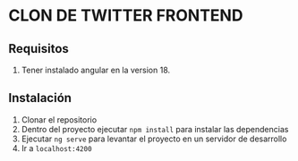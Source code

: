 # CLON DE TWITTER FRONTEND

## Requisitos


1. Tener instalado angular en la version 18.



## Instalación

1. Clonar el repositorio
2. Dentro del proyecto ejecutar `npm install` para instalar las dependencias
3. Ejecutar `ng serve` para levantar el proyecto en un servidor de desarrollo
4. Ir a `localhost:4200`
